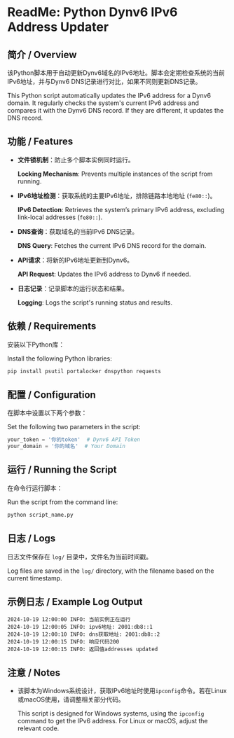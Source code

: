 # ReadMe: Python Dynv6 IPv6 Address Updater 
## 简介 / Overview
该Python脚本用于自动更新Dynv6域名的IPv6地址。脚本会定期检查系统的当前IPv6地址，并与Dynv6 DNS记录进行对比，如果不同则更新DNS记录。

This Python script automatically updates the IPv6 address for a Dynv6 domain. It regularly checks the system's current IPv6 address and compares it with the Dynv6 DNS record. If they are different, it updates the DNS record.

## 功能 / Features
- **文件锁机制**：防止多个脚本实例同时运行。
  
  **Locking Mechanism**: Prevents multiple instances of the script from running.
  
- **IPv6地址检测**：获取系统的主要IPv6地址，排除链路本地地址 (`fe80::`)。

  **IPv6 Detection**: Retrieves the system’s primary IPv6 address, excluding link-local addresses (`fe80::`).
  
- **DNS查询**：获取域名的当前IPv6 DNS记录。

  **DNS Query**: Fetches the current IPv6 DNS record for the domain.
  
- **API请求**：将新的IPv6地址更新到Dynv6。

  **API Request**: Updates the IPv6 address to Dynv6 if needed.

- **日志记录**：记录脚本的运行状态和结果。

  **Logging**: Logs the script's running status and results.

## 依赖 / Requirements
安装以下Python库：

Install the following Python libraries:

```bash
pip install psutil portalocker dnspython requests
```

## 配置 / Configuration
在脚本中设置以下两个参数：

Set the following two parameters in the script:

```python
your_token = '你的token'  # Dynv6 API Token
your_domain = '你的域名'  # Your Domain
```

## 运行 / Running the Script
在命令行运行脚本：

Run the script from the command line:

```bash
python script_name.py
```

## 日志 / Logs
日志文件保存在 `log/` 目录中，文件名为当前时间戳。

Log files are saved in the `log/` directory, with the filename based on the current timestamp.

## 示例日志 / Example Log Output
```
2024-10-19 12:00:00 INFO: 当前实例正在运行
2024-10-19 12:00:05 INFO: ipv6地址: 2001:db8::1
2024-10-19 12:00:10 INFO: dns获取地址: 2001:db8::2
2024-10-19 12:00:15 INFO: 响应代码200
2024-10-19 12:00:15 INFO: 返回值addresses updated
```

## 注意 / Notes
- 该脚本为Windows系统设计，获取IPv6地址时使用`ipconfig`命令。若在Linux或macOS使用，请调整相关部分代码。

  This script is designed for Windows systems, using the `ipconfig` command to get the IPv6 address. For Linux or macOS, adjust the relevant code.

